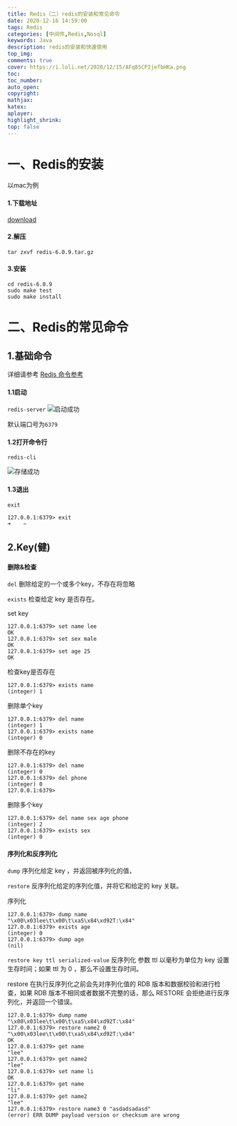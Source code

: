 ```yaml
---
title: Redis（二）redis的安装和常见命令
date: 2020-12-16 14:59:00
tags: Redis
categories: [中间件,Redis,Nosql]
keywords: Java
description: redis的安装和快速使用
top_img:
comments: true
cover: https://i.loli.net/2020/12/15/AFq8SCP2jefbHKa.png
toc:
toc_number:
auto_open:
copyright:
mathjax:
katex:
aplayer:
highlight_shrink:
top: false
---
```



# 一、Redis的安装
以mac为例
#### 1.下载地址
[download](https://redis.io/download)
#### 2.解压
    tar zxvf redis-6.0.9.tar.gz
#### 3.安装
    cd redis-6.0.9
    sudo make test
    sudo make install


# 二、Redis的常见命令

## 1.基础命令

详细请参考 [Redis 命令参考](http://doc.redisfans.com/)

#### 1.1启动

`redis-server`
![启动成功](https://i.loli.net/2020/12/16/fDS9EQcPOavzWsV.png)

默认端口号为`6379`
#### 1.2打开命令行
`redis-cli`

![存储成功](https://i.loli.net/2020/12/16/lbTjQZgDF5iVsHX.png)


#### 1.3退出

`exit`

    127.0.0.1:6379> exit
    ➜    ~

## 2.Key(健)


#### 删除&检查
`del`
删除给定的一个或多个key，不存在将忽略

`exists`
检查给定 key 是否存在。

set key

    127.0.0.1:6379> set name lee
    OK
    127.0.0.1:6379> set sex male
    OK
    127.0.0.1:6379> set age 25
    OK
检查key是否存在

    127.0.0.1:6379> exists name
    (integer) 1
删除单个key

    127.0.0.1:6379> del name
    (integer) 1
    127.0.0.1:6379> exists name
    (integer) 0
删除不存在的key

    127.0.0.1:6379> del name
    (integer) 0
    127.0.0.1:6379> del phone
    (integer) 0
    127.0.0.1:6379>
删除多个key

    127.0.0.1:6379> del name sex age phone
    (integer) 2
    127.0.0.1:6379> exists sex
    (integer) 0

#### 序列化和反序列化

`dump`
序列化给定 key ，并返回被序列化的值，

`restore`
反序列化给定的序列化值，并将它和给定的 key 关联。

序列化

    127.0.0.1:6379> dump name
    "\x00\x03lee\t\x00\t\xa5\x84\xd92T:\x84"
    127.0.0.1:6379> exists age
    (integer) 0
    127.0.0.1:6379> dump age
    (nil)

`restore key ttl serialized-value`
反序列化
参数 ttl 以毫秒为单位为 key 设置生存时间；如果 ttl 为 0 ，那么不设置生存时间。

restore 在执行反序列化之前会先对序列化值的 RDB 版本和数据校验和进行检查，如果 RDB 版本不相同或者数据不完整的话，那么 RESTORE 会拒绝进行反序列化，并返回一个错误。

    127.0.0.1:6379> dump name
    "\x00\x03lee\t\x00\t\xa5\x84\xd92T:\x84"
    127.0.0.1:6379> restore name2 0 "\x00\x03lee\t\x00\t\xa5\x84\xd92T:\x84"
    OK
    127.0.0.1:6379> get name
    "lee"
    127.0.0.1:6379> get name2
    "lee"
    127.0.0.1:6379> set name li
    OK
    127.0.0.1:6379> get name
    "li"
    127.0.0.1:6379> get name2
    "lee"
    127.0.0.1:6379> restore name3 0 "asdadsadasd"
    (error) ERR DUMP payload version or checksum are wrong









